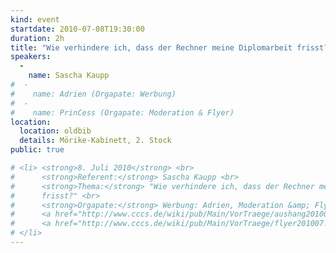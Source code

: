 ```yaml
---
kind: event
startdate: 2010-07-08T19:30:00
duration: 2h
title: "Wie verhindere ich, dass der Rechner meine Diplomarbeit frisst?"
speakers:
  -
    name: Sascha Kaupp
#  -
#    name: Adrien (Orgapate: Werbung)
#  -
#    name: PrinCess (Orgapate: Moderation & Flyer)
location:
  location: oldbib
  details: Mörike-Kabinett, 2. Stock
public: true

# <li> <strong>8. Juli 2010</strong> <br>
#      <strong>Referent:</strong> Sascha Kaupp <br>
#      <strong>Thema:</strong> "Wie verhindere ich, dass der Rechner meine Diplomarbeit
#      frisst?" <br>
#      <strong>Orgapate:</strong> Werbung: Adrien, Moderation &amp; Flyer: <a class="twikiLink" href="/wiki/bin/view/Main/PrinCess">PrinCess</a> <br>
#      <a href="http://www.cccs.de/wiki/pub/Main/VorTraege/aushang201007.pdf" target="_top">Aushang 07/2010</a> <br>
#      <a href="http://www.cccs.de/wiki/pub/Main/VorTraege/flyer201007.pdf" target="_top">Flyer 07/2010</a> <br>
# </li>
---
```


